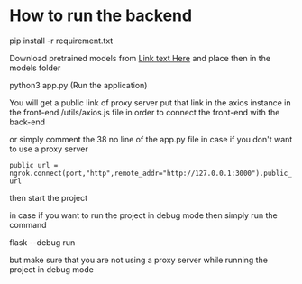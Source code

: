 # How to run the backend

pip install -r requirement.txt

Download pretrained models from [Link text Here](https://drive.google.com/drive/u/0/folders/1-KiwRxHOWfSFxlANekYvvLbRCUoMgX2Y) and place then in the models folder

python3 app.py (Run the application)

You will get a public link of proxy server put that link in the axios instance in the front-end /utils/axios.js file in order to connect the front-end with the back-end

or simply comment the 38 no line of the app.py file in case if you don't want to use a proxy server

`public_url = ngrok.connect(port,"http",remote_addr="http://127.0.0.1:3000").public_url
`

then start the project

in case if you want to run the project in debug mode then simply run the command

flask --debug run

but make sure that you are not using a proxy server while running the project in debug mode
